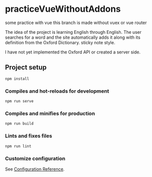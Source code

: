 # practiceVueWithoutAddons

some practice with vue
this branch is made without vuex or vue router

The idea of the project is learning English through English.
The user searches for a word and the site automatically adds it along with its definition from the Oxford Dictionary.
sticky note style.

I have not yet implemented the Oxford API or created a server side.

## Project setup

```
npm install
```

### Compiles and hot-reloads for development

```
npm run serve
```

### Compiles and minifies for production

```
npm run build
```

### Lints and fixes files

```
npm run lint
```

### Customize configuration

See [Configuration Reference](https://cli.vuejs.org/config/).
